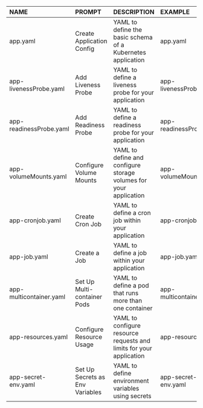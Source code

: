 | NAME                    | PROMPT                          | DESCRIPTION                                                         | EXAMPLE                 |
|:------------------------|:--------------------------------|:--------------------------------------------------------------------|:------------------------|
| app.yaml                | Create Application Config       | YAML to define the basic schema of a Kubernetes application         | app.yaml                |
| app-livenessProbe.yaml  | Add Liveness Probe              | YAML to define a liveness probe for your application                | app-livenessProbe.yaml  |
| app-readinessProbe.yaml | Add Readiness Probe             | YAML to define a readiness probe for your application               | app-readinessProbe.yaml |
| app-volumeMounts.yaml   | Configure Volume Mounts         | YAML to define and configure storage volumes for your application   | app-volumeMounts.yaml   |
| app-cronjob.yaml        | Create Cron Job                 | YAML to define a cron job within your application                   | app-cronjob.yaml        |
| app-job.yaml            | Create a Job                    | YAML to define a job within your application                        | app-job.yaml            |
| app-multicontainer.yaml | Set Up Multi-container Pods     | YAML to define a pod that runs more than one container              | app-multicontainer.yaml |
| app-resources.yaml      | Configure Resource Usage        | YAML to configure resource requests and limits for your application | app-resources.yaml      |
| app-secret-env.yaml     | Set Up Secrets as Env Variables | YAML to define environment variables using secrets                  | app-secret-env.yaml     |